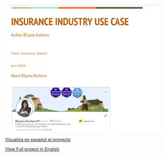 ![Preview of the PDF](https://github.com/ba23-python/SQL-Assignment/blob/main/Captura%20de%20pantalla%202025-01-26%20231656.png)

[Visualiza en español el proyecto](https://github.com/ba23-python/SQL-Assignment/blob/main/Caso%20de%20uso-SFMC-sector-SEGUROS-Bilyana-Ancheva.pdf)

[View Full project in English](https://github.com/ba23-python/SQL-Assignment/blob/main/Portfolio-EN-insurance%20project%20-Bilyana-Ancheva%20(2).pdf)
